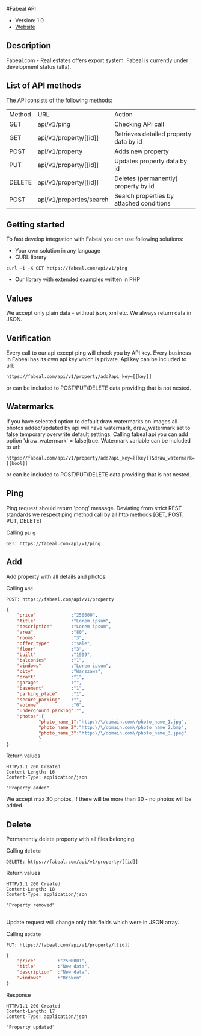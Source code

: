 #Fabeal API

* Version: 1.0
* [Website](https://fabeal.com/)

## Description

Fabeal.com - Real estates offers export system.
Fabeal is currently under development status (alfa).


List of API methods
----------------
The API consists of the following methods:

<table>
	<tr>
		<td>Method</td>
		<td>URL</td>
		<td>Action</td>
	</tr>
	<tr>
		<td>GET</td>
		<td>api/v1/ping</td>
		<td>Checking API call</td>
	</tr>
	<tr>
		<td>GET</td>
		<td>api/v1/property/[[id]]</td>
		<td>Retrieves detailed property data by id</td>
	</tr>
	<tr>
		<td>POST</td>
		<td>api/v1/property</td>
		<td>Adds new property</td>
	</tr>
	<tr>
		<td>PUT</td>
		<td>api/v1/property/[[id]]</td>
		<td>Updates property data by id</td>
	</tr>
	<tr>
		<td>DELETE</td>
		<td>api/v1/property/[[id]]</td>
		<td>Deletes (permanently) property by id</td>
	</tr>
	<tr>
		<td>POST</td>
		<td>api/v1/properties/search</td>
		<td>Search properties by attached conditions</td>
	</tr>
</table>



Getting started
------------------------
To fast develop integration with Fabeal you can use following solutions:

* Your own solution in any language
* CURL library
```
curl -i -X GET https://fabeal.com/api/v1/ping
```
* Our library with extended examples written in PHP

Values
------------------------
We accept only plain data - without json, xml etc.
We always return data in JSON.

Verification
------------------------
Every call to our api except ping will check you by API key. Every business in Fabeal has its own api key which is private.
Api key can be included to url:
```
https://fabeal.com/api/v1/property/add?api_key=[[key]]
```
or can be included to POST/PUT/DELETE data providing that is not nested.


Watermarks
------------------------
If you have selected option to default draw watermarks on images all photos added/updated by api will have watermark,
draw_watermark set to false temporary overwrite default settings.
Calling fabeal api you can add option 'draw_watermark' = false|true.
Watermark variable can be included to url:
```
https://fabeal.com/api/v1/property/add?api_key=[[key]]&draw_watermark=[[bool]]
```
or can be included to POST/PUT/DELETE data providing that is not nested.


## Ping

Ping request should return 'pong' message. Deviating from strict REST standards we respect ping method call by all http
methods [GET, POST, PUT, DELETE]

Calling `ping`

```
GET: https://fabeal.com/api/v1/ping
```

## Add

Add property with all details and photos.

Calling `Add`
```
POST: https://fabeal.com/api/v1/property
```
```json
{
	"price"             :"250000",
	"title"             :"Lorem ipsum",
	"description"       :"Lorem ipsum",
	"area"              :"80",
	"rooms"             :"3",
	"offer_type"        :"sale",
	"floor"             :"3",
	"built"             :"1999",
	"balconies"         :"1",
	"windows"           :"Lorem ipsum",
	"city"              :"Warszawa",
	"draft"             :"1",
	"garage"            :"",
	"basement"          :"1",
	"parking_place"     :"1",
	"secure_parking"    :"",
	"volume"            :"0",
	"underground_parking":"",
	"photos":{
			"photo_name_1":"http:\/\/domain.com\/photo_name_1.jpg",
			"photo_name_2":"http:\/\/domain.com\/photo_name_2.bmp",
			"photo_name_3":"http:\/\/domain.com\/photo_name_3.jpeg"
			}
}
```

Return values

```
HTTP/1.1 200 Created
Content-Length: 16
Content-Type: application/json

"Property added"
```
We accept max 30 photos, if there will be more than 30 - no photos will be added.


## Delete

Permanently delete property with all files belonging.

Calling `delete`

```
DELETE: https://fabeal.com/api/v1/property/[[id]]
```

Return values

```
HTTP/1.1 200 Created
Content-Length: 18
Content-Type: application/json

"Property removed"
```


##

Update request will change only this fields which were in JSON array.

Calling `update`

```
PUT: https://fabeal.com/api/v1/property/[[id]]
```
```json
{
	"price"        :"2500001",
	"title"        :"New data",
	"description"  :"New data",
	"windows"      :"Broken"
}
```
Response

```
HTTP/1.1 200 Created
Content-Length: 17
Content-Type: application/json

"Property updated"
```